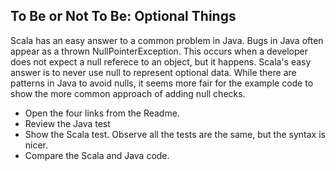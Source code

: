 To Be or Not To Be: Optional Things
-------------------------------------

Scala has an easy answer to a common problem in Java.  Bugs in Java often appear as a thrown NullPointerException.  This occurs when a developer does not expect a null referece to an object, but it happens.  Scala's easy answer is to never use null to represent optional data.  While there are patterns in Java to avoid nulls, it seems more fair for the example code to show the more common approach of adding null checks.

- Open the four links from the Readme.
- Review the Java test 
- Show the Scala test.  Observe all the tests are the same, but the syntax is nicer.
- Compare the Scala and Java code.
